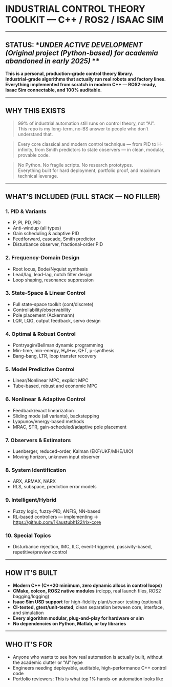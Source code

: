 # INDUSTRIAL CONTROL THEORY TOOLKIT — C++ / ROS2 / ISAAC SIM

---

## STATUS: **UNDER ACTIVE DEVELOPMENT (Original project (Python-based) for academia abandoned in early 2025)* **
**This is a personal, production-grade control theory library.  
Industrial-grade algorithms that actually run real robots and factory lines.  
Everything implemented from scratch in modern C++ — ROS2-ready, Isaac Sim connectable, and 100% auditable.**

---

## WHY THIS EXISTS

> 99% of industrial automation still runs on control theory, not “AI”.  
> This repo is my long-term, no-BS answer to people who don’t understand that.  

> Every core classical and modern control technique — from PID to H-infinity, from Smith predictors to state observers — in clean, modular, provable code.  

> No Python. No fragile scripts. No research prototypes.  
> Everything built for hard deployment, portfolio proof, and maximum technical leverage.

---

## WHAT’S INCLUDED (FULL STACK — NO FILLER)

### 1. PID & Variants  
- P, PI, PD, PID  
- Anti-windup (all types)  
- Gain scheduling & adaptive PID  
- Feedforward, cascade, Smith predictor  
- Disturbance observer, fractional-order PID  

### 2. Frequency-Domain Design  
- Root locus, Bode/Nyquist synthesis  
- Lead/lag, lead–lag, notch filter design  
- Loop shaping, resonance suppression  

### 3. State-Space & Linear Control  
- Full state-space toolkit (cont/discrete)  
- Controllability/observability  
- Pole placement (Ackermann)  
- LQR, LQG, output feedback, servo design  

### 4. Optimal & Robust Control  
- Pontryagin/Bellman dynamic programming  
- Min-time, min-energy, H₂/H∞, QFT, μ-synthesis  
- Bang-bang, LTR, loop transfer recovery  

### 5. Model Predictive Control  
- Linear/Nonlinear MPC, explicit MPC  
- Tube-based, robust and economic MPC  

### 6. Nonlinear & Adaptive Control  
- Feedback/exact linearization  
- Sliding mode (all variants), backstepping  
- Lyapunov/energy-based methods  
- MRAC, STR, gain-scheduled/adaptive pole placement  

### 7. Observers & Estimators  
- Luenberger, reduced-order, Kalman (EKF/UKF/MHE/UIO)  
- Moving horizon, unknown input observer  

### 8. System Identification  
- ARX, ARMAX, NARX  
- RLS, subspace, prediction error models  

### 9. Intelligent/Hybrid 
- Fuzzy logic, fuzzy-PID, ANFIS, NN-based  
- RL-based controllers — implementing -> https://github.com/1Kaustubh122/rlx-core

### 10. Special Topics  
- Disturbance rejection, IMC, ILC, event-triggered, passivity-based, repetitive/preview control

---

## HOW IT’S BUILT

- **Modern C++ (C++20 minimum, zero dynamic allocs in control loops)**
- **CMake, colcon, ROS2 native modules** (rclcpp, real launch files, ROS2 bagging/logging)
- **Isaac Sim USD support** for high-fidelity plant/sensor testing (optional)
- **CI-tested, gtest/unit-tested**; clean separation between core, interface, and simulation
- **Every algorithm modular, plug-and-play for hardware or sim**  
- **No dependencies on Python, Matlab, or toy libraries**

---

## WHO IT’S FOR

- Anyone who wants to see how real automation is actually built, without the academic clutter or “AI” hype
- Engineers needing deployable, auditable, high-performance C++ control code
- Portfolio reviewers: This is what top 1% hands-on automation looks like

